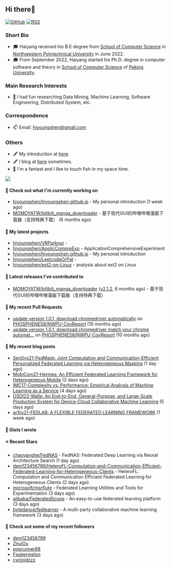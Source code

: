 ## Hi there👋
[![GitHub](https://img.shields.io/badge/dynamic/json?logo=github&label=GitHub&labelColor=495867&color=495867&query=%24.data.totalSubs&url=https%3A%2F%2Fapi.spencerwoo.com%2Fsubstats%2F%3Fsource%3Dgithub%26queryKey%3Dhayschan&style=flat-square)](https://github.com/hiyoungshen)
[![RSS](https://img.shields.io/badge/dynamic/json?logo=rss&logoColor=white&label=RSS&labelColor=95B8D1&color=95B8D1&query=%24.data.totalSubs&url=https%3A%2F%2Fapi.spencerwoo.com%2Fsubstats%2F%3Fsource%3Dfeedly%257Cinoreader%257CfeedsPub%26queryKey%3Dhttps://haysc.tech/feed.xml&style=flat-square)](https://hiyoungshen.github.io/)

### Short Bio
- 🎓 Haiyang received his B.E degree from [School of Computer Science](https://jsj.nwpu.edu.cn/) in [Northwestern Polytechnical University](https://www.nwpu.edu.cn/) in June 2022.
- 🎓 From September 2022, Haiyang started his Ph.D. degree in computer software and theory in [School of Computer Science](https://cs.pku.edu.cn/) of [Peking University](https://www.pku.edu.cn/).

### Main Research Interests
- 🌱 I had fun researching Data Mining, Machine Learning, Software Engineering, Distributed System, etc.

### Correspondence
- 📫 Email: [hiyoungshen@gmail.com](mailto:hiyoungshen@gmail.com)

### Others
- 🖋 My introduction at [here](https://intro.bestshy.top).
- 🖋 I blog at [here](https://blog.bestshy.top) sometimes.
- 🤔 I'm a fantast and I like to touch fish in my space time.

<img align="center" src="https://github-readme-stats.vercel.app/api?username=hiyoungshen&show_icons=true&icon_color=CE1D2D&text_color=718096&bg_color=ffffff&hide_title=true" />

#### 👷 Check out what I'm currently working on

- [hiyoungshen/hiyoungshen.github.io](https://github.com/hiyoungshen/hiyoungshen.github.io) - My personal introduction (1 week ago)
- [MOMOYATW/bilibili_manga_downloader](https://github.com/MOMOYATW/bilibili_manga_downloader) - 基于现代GUI的哔哩哔哩漫画下载器（支持特典下载） (6 months ago)

#### 🌱 My latest projects

- [hiyoungshen/VRParkour](https://github.com/hiyoungshen/VRParkour) - 
- [hiyoungshen/ApplicCompreExp](https://github.com/hiyoungshen/ApplicCompreExp) - ApplicationComprehensiveExperiment
- [hiyoungshen/hiyoungshen.github.io](https://github.com/hiyoungshen/hiyoungshen.github.io) - My personal introduction
- [hiyoungshen/LeetcodeOrPat](https://github.com/hiyoungshen/LeetcodeOrPat) - 
- [hiyoungshen/ext2-on-Linux](https://github.com/hiyoungshen/ext2-on-Linux) - analysis about ext2 on Linux

#### 🔭 Latest releases I've contributed to

- [MOMOYATW/bilibili_manga_downloader](https://github.com/MOMOYATW/bilibili_manga_downloader) ([v2.1.2](https://github.com/MOMOYATW/bilibili_manga_downloader/releases/tag/v2.1.2), 6 months ago) - 基于现代GUI的哔哩哔哩漫画下载器（支持特典下载）

#### 🔨 My recent Pull Requests

- [update version 1.0.1, download chromedriver automatically](https://github.com/PHOSPHENES8/NWPU-CovReport/pull/2) on [PHOSPHENES8/NWPU-CovReport](https://github.com/PHOSPHENES8/NWPU-CovReport) (10 months ago)
- [update version 1.0.1, download chromedriver match your chrome automat…](https://github.com/PHOSPHENES8/NWPU-CovReport/pull/1) on [PHOSPHENES8/NWPU-CovReport](https://github.com/PHOSPHENES8/NWPU-CovReport) (10 months ago)

#### 📜 My recent blog posts

- [SenSys21-FedMask: Joint Computation and Communication-Efficient Personalized Federated Learning via Heterogeneous Masking](https://hiyoungshen.github.io/2022/12/24/sensys21-fedmask-joint-computation-and-communication-efficient-personalized-federated-learning-via-heterogeneous-masking/) (1 day ago)
- [MobiCom21-Hermes: An Efficient Federated Learning Framework for Heterogeneous Mobile](https://hiyoungshen.github.io/2022/12/23/mobicom21-hermes-an-efficient-federated-learning-framework-for-heterogeneous-mobile-clients/) (2 days ago)
- [IMC17-Complexity vs. Performance: Empirical Analysis of Machine Learning as a Service](https://hiyoungshen.github.io/2022/12/21/imc17-complexity-vs-performance-empirical-analysis-of-machine-learning-as-a-service/) (4 days ago)
- [OSDI22-Walle: An End-to-End, General-Purpose, and Large-Scale Production System for Device-Cloud Collaborative Machine Learning](https://hiyoungshen.github.io/2022/12/20/osdi22-walle-an-end-to-end-general-purpose-and-large-scale-production-system-for-device-cloud-collaborative-machine-learning/) (5 days ago)
- [arXiv21-FEDLAB: A FLEXIBLE FEDERATED LEARNING FRAMEWORK](https://hiyoungshen.github.io/2022/12/18/arxiv21-fedlab-a-flexible-federated-learning-framework/) (1 week ago)

#### 📓 Gists I wrote


#### ⭐ Recent Stars

- [chaoyanghe/FedNAS](https://github.com/chaoyanghe/FedNAS) - FedNAS: Federated Deep Learning via Neural Architecture Search (1 day ago)
- [dem123456789/HeteroFL-Computation-and-Communication-Efficient-Federated-Learning-for-Heterogeneous-Clients](https://github.com/dem123456789/HeteroFL-Computation-and-Communication-Efficient-Federated-Learning-for-Heterogeneous-Clients) - HeteroFL: Computation and Communication Efficient Federated Learning for Heterogeneous Clients (2 days ago)
- [microsoft/msrflute](https://github.com/microsoft/msrflute) - Federated Learning Utilities and Tools for Experimentation (3 days ago)
- [alibaba/FederatedScope](https://github.com/alibaba/FederatedScope) - An easy-to-use federated learning platform (3 days ago)
- [bytedance/fedlearner](https://github.com/bytedance/fedlearner) - A multi-party collaborative machine learning framework (3 days ago)

#### 👯 Check out some of my recent followers

- [dem123456789](https://github.com/dem123456789)
- [ZiruiOu](https://github.com/ZiruiOu)
- [poprunner88](https://github.com/poprunner88)
- [Fwatermelon](https://github.com/Fwatermelon)
- [cycloidzzz](https://github.com/cycloidzzz)



